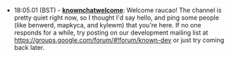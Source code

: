 * <a id="18:05.01">18:05.01 (BST)</a> - __[knownchatwelcome](https://github.com/knownchatwelcome)__: Welcome raucao!  The channel is pretty quiet right now, so I thought I'd say hello, and ping some people (like benwerd, mapkyca, and kylewm) that you're here.  If no one responds for a while, try posting on our development mailing list at https://groups.google.com/forum/#!forum/known-dev or just try coming back later.
